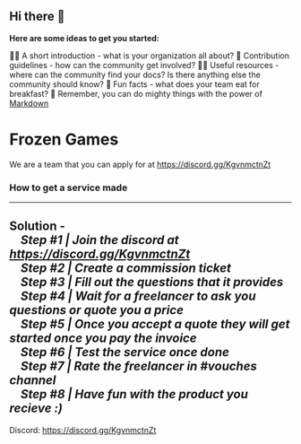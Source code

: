 ## Hi there 👋



**Here are some ideas to get you started:**

🙋‍♀️ A short introduction - what is your organization all about?
🌈 Contribution guidelines - how can the community get involved?
👩‍💻 Useful resources - where can the community find your docs? Is there anything else the community should know?
🍿 Fun facts - what does your team eat for breakfast?
🧙 Remember, you can do mighty things with the power of [Markdown](https://docs.github.com/github/writing-on-github/getting-started-with-writing-and-formatting-on-github/basic-writing-and-formatting-syntax)


# Frozen Games
We are a team that you can apply for at https://discord.gg/KgvnmctnZt


### How to get a service made
---------
Solution -  
&nbsp;&nbsp;&nbsp;&nbsp;*Step #1 | Join the discord at https://discord.gg/KgvnmctnZt*   
&nbsp;&nbsp;&nbsp;&nbsp;*Step #2 | Create a commission ticket*  
&nbsp;&nbsp;&nbsp;&nbsp;*Step #3 | Fill out the questions that it provides*  
&nbsp;&nbsp;&nbsp;&nbsp;*Step #4 | Wait for a freelancer to ask you questions or quote you a price*  
&nbsp;&nbsp;&nbsp;&nbsp;*Step #5 | Once you accept a quote they will get started once you pay the invoice*  
&nbsp;&nbsp;&nbsp;&nbsp;*Step #6 | Test the service once done*  
&nbsp;&nbsp;&nbsp;&nbsp;*Step #7 | Rate the freelancer in #vouches channel*  
&nbsp;&nbsp;&nbsp;&nbsp;*Step #8 | Have fun with the product you recieve :)*  
----------

Discord: https://discord.gg/KgvnmctnZt
